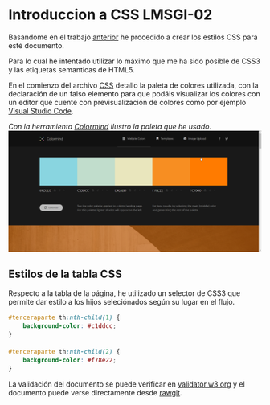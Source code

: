 #  Introduccion a CSS LMSGI-02

Basandome en el trabajo [anterior](https://github.com/v4nnig/lmsgi_tema02_html) he procedido a crear los estilos CSS para esté documento.

Para lo cual he intentado utilizar lo máximo que me ha sido posible de CSS3 y las etiquetas semanticas de HTML5.

En el comienzo del archivo [CSS](css/style.css) detallo la paleta de colores utilizada, con la declaración de un falso elemento para que podáis visualizar los colores con un editor que cuente con previsualización de colores como por ejemplo [Visual Studio Code](https://code.visualstudio.com/).

*Con la herramienta [Colormind](http://colormind.io/bootstrap/) ilustro la paleta que he usado.*
![colormind paleta de colores](img/paleta_de_colores.png)

## Estilos de la tabla CSS
Respecto a la tabla de la página, he utilizado un selector de CSS3 que permite dar estilo a los hijos seleciónados según su lugar en el flujo.

```CSS
#terceraparte th:nth-child(1) {
    background-color: #c1ddcc;
}

#terceraparte th:nth-child(2) {
    background-color: #f78e22;
}
```
La validación del documento se puede verificar en [validator.w3.org](https://validator.w3.org/nu/?doc=https://rawgit.com/v4nnig/lmsgi_tema02_html/master/index.html) y el documento puede verse directamente desde [rawgit](https://rawgit.com/v4nnig/lmsgi_tema02_html/master/index.html).


